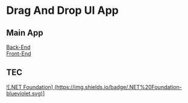 # Drag And Drop UI App

## Main App
[Back-End](https://github.com/ahmednageebmahmoud/.NetCore-Angualr-Drag-And-Drop-Ui/tree/master/BackEnd) <br>
[Front-End](https://github.com/ahmednageebmahmoud/.NetCore-Angualr-Drag-And-Drop-Ui/tree/master/FrontEnd)

## TEC
 [![.NET Foundation] (https://img.shields.io/badge/.NET%20Foundation-blueviolet.svg)](https://www.dotnetfoundation.org/)]
